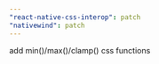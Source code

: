 ```yaml
---
"react-native-css-interop": patch
"nativewind": patch
---
```


add min()/max()/clamp() css functions
